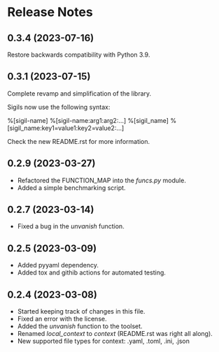 Release Notes
=============

0.3.4 (2023-07-16)
-------------------

Restore backwards compatibility with Python 3.9.

0.3.1 (2023-07-15)
-------------------

Complete revamp and simplification of the library.

Sigils now use the following syntax:

%[sigil-name]
%[sigil-name:arg1:arg2:...]
%[sigil_name]
%[sigil_name:key1=value1:key2=value2:...]

Check the new README.rst for more information.

0.2.9 (2023-03-27)
-------------------

- Refactored the FUNCTION_MAP into the *funcs.py* module.
- Added a simple benchmarking script.

0.2.7 (2023-03-14)
-------------------

- Fixed a bug in the *unvanish* function.

0.2.5 (2023-03-09)
-------------------

- Added pyyaml dependency.
- Added tox and githib actions for automated testing.

0.2.4 (2023-03-08)
-------------------

- Started keeping track of changes in this file.
- Fixed an error with the license.
- Added the *unvanish* function to the toolset.
- Renamed *local_context* to *context* (README.rst was right all along).
- New supported file types for context: .yaml, .toml, .ini, .json
